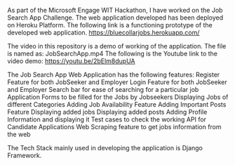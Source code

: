 As part of the Microsoft Engage WIT Hackathon, I have worked on the Job Search App Challenge.
The web application developed has been deployed on Heroku Platform.
The following link is a functioning prototype of the developed web application.
https://bluecollarjobs.herokuapp.com/

The video in this repository is a demo of working of the application.
The file is named as: JobSearchApp.mp4
The following is the Youtube link to the video demo:
https://youtu.be/2bElm8dupUA

The Job Search App Web Application has the following features:
    Register Feature for both JobSeeker and Employer
    Login Feature for both JobSeeker and Employer
    Search bar for ease of searching for a particular job
    Application Forms to be filled for the Jobs by Jobseekers
    Displaying Jobs of different Categories
    Adding Job Availability Feature
    Adding Important Posts Feature
    Displaying added jobs
    Displaying added posts
    Adding Profile Information and displaying it
    Test cases to check the working
    API for Candidate Applications
    Web Scraping feature to get jobs information from the web

The Tech Stack mainly used in developing the application is Django Framework.
